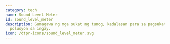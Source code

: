 ```yaml
---
category: tech
name: Sound Level Meter
id: sound_level_meter
description: Gumagawa ng mga sukat ng tunog, kadalasan para sa pagsukat ng
  polusyon sa ingay.
icon: /dtpr-icons/sound_level_meter.svg
---
```

